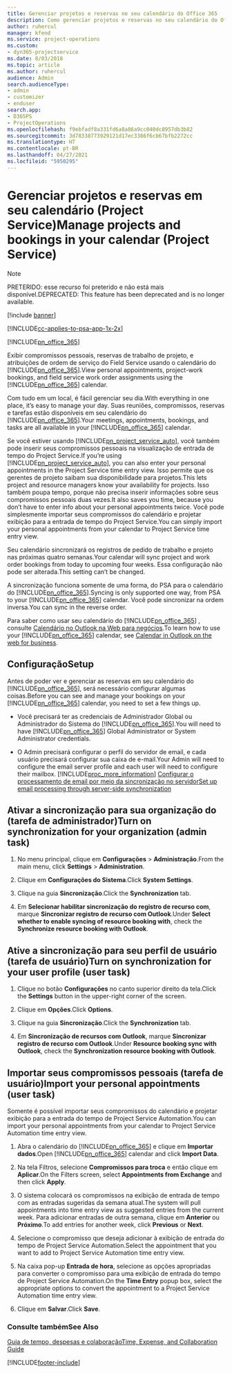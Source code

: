 ```yaml
---
title: Gerenciar projetos e reservas no seu calendário do Office 365
description: Como gerenciar projetos e reservas no seu calendário do Office 365
author: ruhercul
manager: kfend
ms.service: project-operations
ms.custom:
- dyn365-projectservice
ms.date: 8/03/2018
ms.topic: article
ms.author: ruhercul
audience: Admin
search.audienceType:
- admin
- customizer
- enduser
search.app:
- D365PS
- ProjectOperations
ms.openlocfilehash: f9ebfadf8a331fd6a8a86a9cc040dc8957db3b82
ms.sourcegitcommit: 3d78338773929121d17ec3386f6cb67bfb2272cc
ms.translationtype: HT
ms.contentlocale: pt-BR
ms.lasthandoff: 04/27/2021
ms.locfileid: "5950295"
---
```

# <a name="manage-projects-and-bookings-in-your-calendar-project-service"></a><span data-ttu-id="90657-103">Gerenciar projetos e reservas em seu calendário (Project Service)</span><span class="sxs-lookup"><span data-stu-id="90657-103">Manage projects and bookings in your calendar (Project Service)</span></span>

> [!Note]
> <span data-ttu-id="90657-104">PRETERIDO: esse recurso foi preterido e não está mais disponível.</span><span class="sxs-lookup"><span data-stu-id="90657-104">DEPRECATED: This feature has been deprecated and is no longer available.</span></span>

[!include [banner](../includes/psa-now-project-operations.md)]

[!INCLUDE[cc-applies-to-psa-app-1x-2x](../includes/cc-applies-to-psa-app-1x-2x.md)]

[!INCLUDE[pn_office_365](../includes/pn-office-365.md)] 

<span data-ttu-id="90657-105">Exibir compromissos pessoais, reservas de trabalho de projeto, e atribuições de ordem de serviço do Field Service usando o calendário do [!INCLUDE[pn_office_365](../includes/pn-office-365.md)].</span><span class="sxs-lookup"><span data-stu-id="90657-105">View personal appointments, project-work bookings, and field service work order assignments using the [!INCLUDE[pn_office_365](../includes/pn-office-365.md)] calendar.</span></span>  
  
 <span data-ttu-id="90657-106">Com tudo em um local, é fácil gerenciar seu dia.</span><span class="sxs-lookup"><span data-stu-id="90657-106">With everything in one place, it’s easy to manage your day.</span></span> <span data-ttu-id="90657-107">Suas reuniões, compromissos, reservas e tarefas estão disponíveis em seu calendário do [!INCLUDE[pn_office_365](../includes/pn-office-365.md)].</span><span class="sxs-lookup"><span data-stu-id="90657-107">Your meetings, appointments, bookings, and tasks are all available in your [!INCLUDE[pn_office_365](../includes/pn-office-365.md)] calendar.</span></span>  
  
 <span data-ttu-id="90657-108">Se você estiver usando [!INCLUDE[pn_project_service_auto](../includes/pn-project-service-auto.md)], você também pode inserir seus compromissos pessoais na visualização de entrada de tempo do Project Service.</span><span class="sxs-lookup"><span data-stu-id="90657-108">If you’re using [!INCLUDE[pn_project_service_auto](../includes/pn-project-service-auto.md)], you can also enter your personal appointments in the Project Service time entry view.</span></span> <span data-ttu-id="90657-109">Isso permite que os gerentes de projeto saibam sua disponibilidade para projetos.</span><span class="sxs-lookup"><span data-stu-id="90657-109">This lets project and resource managers know your availability for projects.</span></span> <span data-ttu-id="90657-110">Isso também poupa tempo, porque não precisa inserir informações sobre seus compromissos pessoais duas vezes.</span><span class="sxs-lookup"><span data-stu-id="90657-110">It also saves you time, because you don’t have to enter info about your personal appointments twice.</span></span> <span data-ttu-id="90657-111">Você pode simplesmente importar seus compromissos do calendário e projetar exibição para a entrada de tempo do Project Service.</span><span class="sxs-lookup"><span data-stu-id="90657-111">You can simply import your personal appointments from your calendar to Project Service time entry view.</span></span>  
  
 <span data-ttu-id="90657-112">Seu calendário sincronizará os registros de pedido de trabalho e projeto nas próximas quatro semanas.</span><span class="sxs-lookup"><span data-stu-id="90657-112">Your calendar will sync project and work order bookings from today to upcoming four weeks.</span></span> <span data-ttu-id="90657-113">Essa configuração não pode ser alterada.</span><span class="sxs-lookup"><span data-stu-id="90657-113">This setting can’t be changed.</span></span>  
  
 <span data-ttu-id="90657-114">A sincronização funciona somente de uma forma, do PSA para o calendário do [!INCLUDE[pn_office_365](../includes/pn-office-365.md)].</span><span class="sxs-lookup"><span data-stu-id="90657-114">Syncing is only supported one way, from PSA to your [!INCLUDE[pn_office_365](../includes/pn-office-365.md)] calendar.</span></span> <span data-ttu-id="90657-115">Você pode sincronizar na ordem inversa.</span><span class="sxs-lookup"><span data-stu-id="90657-115">You can sync in the reverse order.</span></span> 
  
 <span data-ttu-id="90657-116">Para saber como usar seu calendário do [!INCLUDE[pn_office_365](../includes/pn-office-365.md)] , consulte [Calendário no Outlook na Web para negócios](https://support.office.com/article/Calendar-in-Outlook-on-the-web-for-business-5219c457-d1fe-4c2f-9032-1a816b88e936).</span><span class="sxs-lookup"><span data-stu-id="90657-116">To learn how to use your [!INCLUDE[pn_office_365](../includes/pn-office-365.md)] calendar, see [Calendar in Outlook on the web for business](https://support.office.com/article/Calendar-in-Outlook-on-the-web-for-business-5219c457-d1fe-4c2f-9032-1a816b88e936).</span></span>  
  
## <a name="setup"></a><span data-ttu-id="90657-117">Configuração</span><span class="sxs-lookup"><span data-stu-id="90657-117">Setup</span></span>  
 <span data-ttu-id="90657-118">Antes de poder ver e gerenciar as reservas em seu calendário do [!INCLUDE[pn_office_365](../includes/pn-office-365.md)], será necessário configurar algumas coisas.</span><span class="sxs-lookup"><span data-stu-id="90657-118">Before you can see and manage your bookings on your [!INCLUDE[pn_office_365](../includes/pn-office-365.md)] calendar, you need to set a few things up.</span></span>  
  
- <span data-ttu-id="90657-119">Você precisará ter as credenciais de Administrador Global ou Administrador do Sistema do [!INCLUDE[pn_office_365](../includes/pn-office-365.md)].</span><span class="sxs-lookup"><span data-stu-id="90657-119">You will need to have [!INCLUDE[pn_office_365](../includes/pn-office-365.md)] Global Administrator or System Administrator credentials.</span></span>  
  
- <span data-ttu-id="90657-120">O Admin precisará configurar o perfil do servidor de email, e cada usuário precisará configurar sua caixa de e-mail.</span><span class="sxs-lookup"><span data-stu-id="90657-120">Your Admin will need to configure the email server profile and each user will need to configure their mailbox.</span></span> [!INCLUDE[proc_more_information](../includes/proc-more-information.md)] <span data-ttu-id="90657-121">[Configurar o processamento de email por meio da sincronização no servidor](/dynamics365/customerengagement/on-premises/admin/set-up-server-side-synchronization-of-email-appointments-contacts-and-tasks)</span><span class="sxs-lookup"><span data-stu-id="90657-121">[Set up email processing through server-side synchronization](/dynamics365/customerengagement/on-premises/admin/set-up-server-side-synchronization-of-email-appointments-contacts-and-tasks)</span></span>  
  
## <a name="turn-on-synchronization-for-your-organization-admin-task"></a><span data-ttu-id="90657-122">Ativar a sincronização para sua organização do (tarefa de administrador)</span><span class="sxs-lookup"><span data-stu-id="90657-122">Turn on synchronization for your organization (admin task)</span></span>  
  
1.  <span data-ttu-id="90657-123">No menu principal, clique em **Configurações** > **Administração**.</span><span class="sxs-lookup"><span data-stu-id="90657-123">From the main menu, click **Settings** > **Administration**.</span></span>  
  
2.  <span data-ttu-id="90657-124">Clique em **Configurações do Sistema**.</span><span class="sxs-lookup"><span data-stu-id="90657-124">Click **System Settings**.</span></span>  
  
3.  <span data-ttu-id="90657-125">Clique na guia **Sincronização**.</span><span class="sxs-lookup"><span data-stu-id="90657-125">Click the **Synchronization** tab.</span></span>  
  
4.  <span data-ttu-id="90657-126">Em **Selecionar habilitar sincronização do registro de recurso com**, marque **Sincronizar registro de recurso com Outlook**.</span><span class="sxs-lookup"><span data-stu-id="90657-126">Under **Select whether to enable syncing of resource booking with**, check the **Synchronize resource booking with Outlook**.</span></span>  
  
## <a name="turn-on-synchronization-for-your-user-profile-user-task"></a><span data-ttu-id="90657-127">Ative a sincronização para seu perfil de usuário (tarefa de usuário)</span><span class="sxs-lookup"><span data-stu-id="90657-127">Turn on synchronization for your user profile (user task)</span></span>  
  
1.  <span data-ttu-id="90657-128">Clique no botão **Configurações** no canto superior direito da tela.</span><span class="sxs-lookup"><span data-stu-id="90657-128">Click the **Settings** button in the upper-right corner of the screen.</span></span>  
  
2.  <span data-ttu-id="90657-129">Clique em **Opções**.</span><span class="sxs-lookup"><span data-stu-id="90657-129">Click **Options**.</span></span>  
  
3.  <span data-ttu-id="90657-130">Clique na guia **Sincronização**.</span><span class="sxs-lookup"><span data-stu-id="90657-130">Click the **Synchronization** tab.</span></span>  
  
4.  <span data-ttu-id="90657-131">Em **Sincronização de recursos com Outlook**, marque **Sincronizar registro de recurso com Outlook**.</span><span class="sxs-lookup"><span data-stu-id="90657-131">Under **Resource booking sync with Outlook**, check the **Synchronization resource booking with Outlook**.</span></span>  
  
## <a name="import-your-personal-appointments-user-task"></a><span data-ttu-id="90657-132">Importar seus compromissos pessoais (tarefa de usuário)</span><span class="sxs-lookup"><span data-stu-id="90657-132">Import your personal appointments (user task)</span></span>  
 <span data-ttu-id="90657-133">Somente é possível importar seus compromissos do calendário e projetar exibição para a entrada do tempo de Project Service Automation.</span><span class="sxs-lookup"><span data-stu-id="90657-133">You can import your personal appointments from your calendar to Project Service Automation time entry view.</span></span>  
  
1. <span data-ttu-id="90657-134">Abra o calendário do [!INCLUDE[pn_office_365](../includes/pn-office-365.md)] e clique em **Importar dados**.</span><span class="sxs-lookup"><span data-stu-id="90657-134">Open [!INCLUDE[pn_office_365](../includes/pn-office-365.md)] calendar and click **Import Data**.</span></span>  
  
2. <span data-ttu-id="90657-135">Na tela Filtros, selecione **Compromissos para troca** e então clique em **Aplicar**.</span><span class="sxs-lookup"><span data-stu-id="90657-135">On the Filters screen, select **Appointments from Exchange** and then click **Apply**.</span></span>  
  
3. <span data-ttu-id="90657-136">O sistema colocará os compromissos na exibição de entrada de tempo com as entradas sugeridas da semana atual.</span><span class="sxs-lookup"><span data-stu-id="90657-136">The system will pull appointments into time entry view as suggested entries from the current week.</span></span> <span data-ttu-id="90657-137">Para adicionar entradas de outra semana, clique em **Anterior** ou **Próximo**.</span><span class="sxs-lookup"><span data-stu-id="90657-137">To add entries for another week, click **Previous** or **Next**.</span></span>  
  
4. <span data-ttu-id="90657-138">Selecione o compromisso que deseja adicionar à exibição de entrada do tempo de Project Service Automation.</span><span class="sxs-lookup"><span data-stu-id="90657-138">Select the appointment that you want to add to Project Service Automation time entry view.</span></span>  
  
5. <span data-ttu-id="90657-139">Na caixa pop-up **Entrada de hora**, selecione as opções apropriadas para converter o compromisso para uma exibição de entrada do tempo de Project Service Automation.</span><span class="sxs-lookup"><span data-stu-id="90657-139">On the **Time Entry** popup box, select the appropriate options to convert the appointment to a Project Service Automation time entry view.</span></span>  
  
6. <span data-ttu-id="90657-140">Clique em **Salvar**.</span><span class="sxs-lookup"><span data-stu-id="90657-140">Click **Save**.</span></span>  
  
### <a name="see-also"></a><span data-ttu-id="90657-141">Consulte também</span><span class="sxs-lookup"><span data-stu-id="90657-141">See Also</span></span>  
 [<span data-ttu-id="90657-142">Guia de tempo, despesas e colaboração</span><span class="sxs-lookup"><span data-stu-id="90657-142">Time, Expense, and Collaboration Guide</span></span>](../psa/time-expense-collaboration-guide.md)


[!INCLUDE[footer-include](../includes/footer-banner.md)]